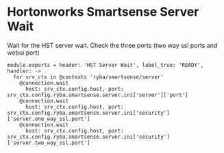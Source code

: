 # Hortonworks Smartsense Server Wait

Wait for the HST server wait. Check the three ports (two way ssl ports and webui port)

    module.exports = header: 'HST Server Wait', label_true: 'READY', handler: ->
      for srv_ctx in @contexts 'ryba/smartsense/server'
        @connection.wait
          host: srv_ctx.config.host, port: srv_ctx.config.ryba.smartsense.server.ini['server']['port']
        @connection.wait
          host: srv_ctx.config.host, port: srv_ctx.config.ryba.smartsense.server.ini['security']['server.one_way_ssl.port']
        @connection.wait
          host: srv_ctx.config.host, port: srv_ctx.config.ryba.smartsense.server.ini['security']['server.two_way_ssl.port']
